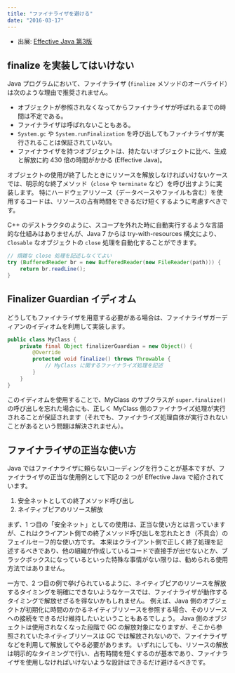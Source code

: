 ```yaml
---
title: "ファイナライザを避ける"
date: "2016-03-17"
---
```


* 出展: <a target="_blank" href="https://amazon.co.jp/dp/4621303252?tag=maku04-22">Effective Java 第3版</a>


finalize を実装してはいけない
----

Java プログラムにおいて、ファイナライザ (`finalize` メソッドのオーバライド）は次のような理由で推奨されません。

- オブジェクトが参照されなくなってからファイナライザが呼ばれるまでの時間は不定である。
- ファイナライザは呼ばれないこともある。
- `System.gc` や `System.runFinalization` を呼び出してもファイナライザが実行されることは保証されていない。
- ファイナライザを持つオブジェクトは、持たないオブジェクトに比べ、生成と解放に約 430 倍の時間がかかる (Effective Java)。

オブジェクトの使用が終了したときにリソースを解放しなければいけないケースでは、明示的な終了メソッド（`close` や `terminate` など）を呼び出すように実装します。
特にハードウェアリソース（データベースやファイルも含む）を使用するコードは、リソースの占有時間をできるだけ短くするように考慮すべきです。

C++ のデストラクタのように、スコープを外れた時に自動実行するような言語的な仕組みはありませんが、Java 7 からは try-with-resources 構文により、`Closable` なオブジェクトの `close` 処理を自動化することができます。

```java
// 煩雑な close 処理を記述しなくてよい
try (BufferedReader br = new BufferedReader(new FileReader(path))) {
    return br.readLine();
}
```


Finalizer Guardian イディオム
----

どうしてもファイナライザを用意する必要がある場合は、ファイナライザガーディアンのイディオムを利用して実装します。

```java
public class MyClass {
    private final Object finalizerGuardian = new Object() {
        @Override
        protected void finalize() throws Throwable {
            // MyClass に関するファイナライズ処理を記述
        }
    }
}
```

このイディオムを使用することで、MyClass のサブクラスが `super.finalize()` の呼び出しを忘れた場合にも、正しく MyClass 側のファイナライズ処理が実行されることが保証されます（それでも、ファイナライズ処理自体が実行されないことがあるという問題は解決されません）。


ファイナライザの正当な使い方
----

Java ではファイナライザに頼らないコーディングを行うことが基本ですが、ファイナライザの正当な使用例として下記の 2 つが Effective Java で紹介されています。

1. 安全ネットとしての終了メソッド呼び出し
2. ネイティブピアのリソース解放

まず、1 つ目の「安全ネット」としての使用は、正当な使い方とは言っていますが、これはクライアント側での終了メソッド呼び出しを忘れたとき（不具合）のフェイルセーフ的な使い方です。
本来はクライアント側で正しく終了処理を記述するべきであり、他の組織が作成しているコードで直接手が出せないとか、ブラックボックスになっているといった特殊な事情がない限りは、勧められる使用方法ではありません。

一方で、2 つ目の例で挙げられているように、ネイティブピアのリソースを解放するタイミングを明確にできないようなケースでは、ファイナライザが動作するタイミングで解放せざるを得ないかもしれません。
例えば、Java 側のオブジェクトが初期化に時間のかかるネイティブリソースを参照する場合、そのリソースへの接続をできるだけ維持したいということもあるでしょう。
Java 側のオブジェクトは使用されなくなった段階で GC の解放対象になりますが、そこから参照されていたネイティブリソースは GC では解放されないので、ファイナライザなどを利用して解放してやる必要があります。
いずれにしても、リソースの解放は明示的なタイミングで行い、占有時間を短くするのが基本であり、ファイナライザを使用しなければいけないような設計はできるだけ避けるべきです。

